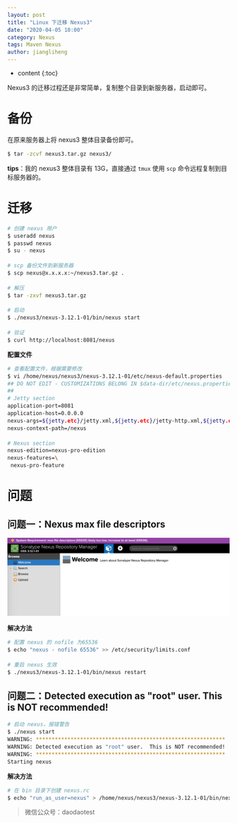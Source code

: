 ```yaml
---
layout: post
title: "Linux 下迁移 Nexus3"
date: "2020-04-05 10:00"
category: Nexus
tags: Maven Nexus
author: jiangliheng
---
```

* content
{:toc}

Nexus3 的迁移过程还是非常简单，复制整个目录到新服务器，启动即可。



# 备份

在原来服务器上将 nexus3 整体目录备份即可。

```bash
$ tar -zcvf nexus3.tar.gz nexus3/
```

**tips**：我的 nexus3 整体目录有 13G，直接通过 ```tmux``` 使用 ```scp``` 命令远程复制到目标服务器的。

# 迁移

```bash
# 创建 nexus 用户
$ useradd nexus
$ passwd nexus
$ su - nexus

# scp 备份文件到新服务器
$ scp nexus@x.x.x.x:~/nexus3.tar.gz .

# 解压
$ tar -zxvf nexus3.tar.gz

# 启动
$ ./nexus3/nexus-3.12.1-01/bin/nexus start

# 验证
$ curl http://localhost:8081/nexus
```

**配置文件**

```bash
# 查看配置文件，根据需要修改
$ vi /home/nexus/nexus3/nexus-3.12.1-01/etc/nexus-default.properties
## DO NOT EDIT - CUSTOMIZATIONS BELONG IN $data-dir/etc/nexus.properties
##
# Jetty section
application-port=8081
application-host=0.0.0.0
nexus-args=${jetty.etc}/jetty.xml,${jetty.etc}/jetty-http.xml,${jetty.etc}/jetty-requestlog.xml
nexus-context-path=/nexus

# Nexus section
nexus-edition=nexus-pro-edition
nexus-features=\
 nexus-pro-feature
```

# 问题

## 问题一：Nexus max file descriptors

![](/assets/images/maven/15860540154149.jpg)

**解决方法**

```bash
# 配置 nexus 的 nofile 为65536
$ echo "nexus - nofile 65536" >> /etc/security/limits.conf

# 重启 nexus 生效
$ ./nexus3/nexus-3.12.1-01/bin/nexus restart
```

## 问题二：Detected execution as "root" user.  This is NOT recommended!

```bash
# 启动 nexus，报错警告
$ ./nexus start
WARNING: ************************************************************
WARNING: Detected execution as "root" user.  This is NOT recommended!
WARNING: ************************************************************
Starting nexus
```

**解决方法**

```bash
# 在 bin 目录下创建 nexus.rc
$ echo "run_as_user=nexus" > /home/nexus/nexus3/nexus-3.12.1-01/bin/nexus.rc
```

> 微信公众号：daodaotest
